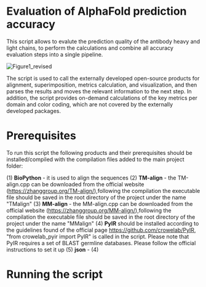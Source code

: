 # Evaluation of AlphaFold prediction accuracy

This script allows to evalute the prediction quality of the antibody heavy and light chains, to perform the calculations and combine all accuracy evaluation steps into a single pipeline. 

![Figure1_revised](https://github.com/XseniaP/AF_evaluation/assets/50076292/b61ee140-361e-4d7c-a37d-684aef8a440c)


The script is used to call the externally developed open-source products for alignment, superimposition, metrics calculation, and visualization, and then parses the results and moves the relevant information to the next step. In addition, the script provides on-demand calculations of the key metrics per domain and color coding, which are not covered by the externally developed packages. 

# Prerequisites

To run this script the following products and their prerequisites should be installed/compiled with the compilation files added to the main project folder:

(1) **BioPython** - it is used to align the sequences 
(2) **TM-align** - the TM-align.cpp can be downloaded from the official website (https://zhanggroup.org/TM-align/),following the compilation the executable file should be saved in the root directory of the project under the name "TMalign"
(3) **MM-align** - the MM-align.cpp can be downloaded from the official website (https://zhanggroup.org/MM-align/),following the compilation the executable file should be saved in the root directory of the project under the name "MMalign"
(4) **PyIR** should be installed according to the guidelines found of the official page https://github.com/crowelab/PyIR, "from crowelab_pyir import PyIR" is called in the script. Please note that PyIR requires a set of BLAST germline databases. Please follow the official instructions to set it up
(5) **json** - 
(4) 

# Running the script
